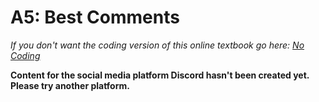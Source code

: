 # A5: Best Comments
_If you don't want the coding version of this online textbook go here: <a href='../../../../../nocode/appendix/teaching/03_course_work/03_assignments/a5-best-comments.html'>No Coding</a>_

__Content for the social media platform Discord hasn't been created yet. Please try another platform.__